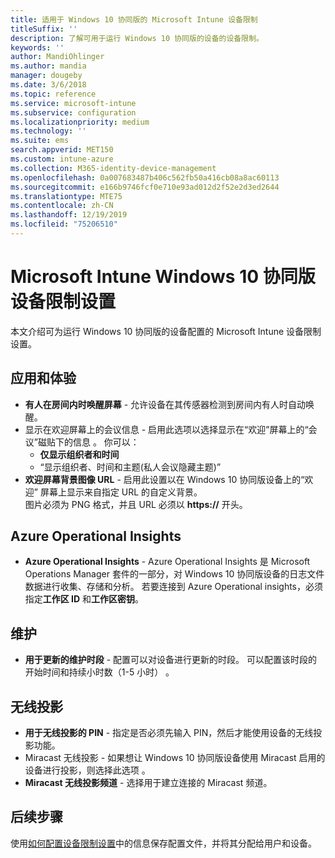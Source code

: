 ```yaml
---
title: 适用于 Windows 10 协同版的 Microsoft Intune 设备限制
titleSuffix: ''
description: 了解可用于运行 Windows 10 协同版的设备的设备限制。
keywords: ''
author: MandiOhlinger
ms.author: mandia
manager: dougeby
ms.date: 3/6/2018
ms.topic: reference
ms.service: microsoft-intune
ms.subservice: configuration
ms.localizationpriority: medium
ms.technology: ''
ms.suite: ems
search.appverid: MET150
ms.custom: intune-azure
ms.collection: M365-identity-device-management
ms.openlocfilehash: 0a007683487b406c562fb50a416cb08a8ac60113
ms.sourcegitcommit: e166b9746fcf0e710e93ad012d2f52e2d3ed2644
ms.translationtype: MTE75
ms.contentlocale: zh-CN
ms.lasthandoff: 12/19/2019
ms.locfileid: "75206510"
---
```

# <a name="microsoft-intune-windows-10-team-device-restriction-settings"></a>Microsoft Intune Windows 10 协同版设备限制设置



本文介绍可为运行 Windows 10 协同版的设备配置的 Microsoft Intune 设备限制设置。


## <a name="apps-and-experience"></a>应用和体验

- **有人在房间内时唤醒屏幕** - 允许设备在其传感器检测到房间内有人时自动唤醒。
- 显示在欢迎屏幕上的会议信息 - 启用此选项以选择显示在“欢迎”屏幕上的“会议”磁贴下的信息  。 你可以：
  - **仅显示组织者和时间**
  - “显示组织者、时间和主题(私人会议隐藏主题)” 
- **欢迎屏幕背景图像 URL** - 启用此设置以在 Windows 10 协同版设备上的“欢迎”  屏幕上显示来自指定 URL 的自定义背景。<br>图片必须为 PNG 格式，并且 URL 必须以 **https://** 开头。

## <a name="azure-operational-insights"></a>Azure Operational Insights

- **Azure Operational Insights** - Azure Operational Insights 是 Microsoft Operations Manager 套件的一部分，对 Windows 10 协同版设备的日志文件数据进行收集、存储和分析。
若要连接到 Azure Operational insights，必须指定**工作区 ID** 和**工作区密钥**。

## <a name="maintenance"></a>维护

- **用于更新的维护时段** - 配置可以对设备进行更新的时段。 可以配置该时段的开始时间和持续小时数（1-5 小时）   。

## <a name="wireless-projection"></a>无线投影

- **用于无线投影的 PIN** - 指定是否必须先输入 PIN，然后才能使用设备的无线投影功能。
- Miracast 无线投影 - 如果想让 Windows 10 协同版设备使用 Miracast 启用的设备进行投影，则选择此选项  。
- **Miracast 无线投影频道** - 选择用于建立连接的 Miracast 频道。


## <a name="next-steps"></a>后续步骤

使用[如何配置设备限制设置](../device-restrictions-configure.md)中的信息保存配置文件，并将其分配给用户和设备。
